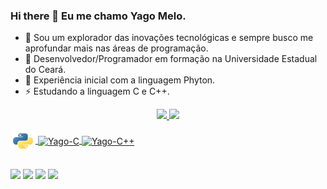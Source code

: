 ### Hi there 👋 Eu me chamo Yago Melo.

- 🔭 Sou um explorador das inovações tecnológicas e sempre busco me aprofundar mais nas áreas de programação.
- 🌱 Desenvolvedor/Programador em formação na Universidade Estadual do Ceará.
- 👯 Experiência inicial com a linguagem Phyton.
- ⚡ Estudando a linguagem C e C++.

<div align="center">
  <a href="https://github.com/Melinh0">
  <img height="180em" src="https://github-readme-stats.vercel.app/api?username=Melinh0&show_icons=true&theme=tokyonight&include_all_commits=true&count_private=true"/>
  <img height="180em" src="https://github-readme-stats.vercel.app/api/top-langs/?username=Melinh0&layout=compact&langs_count=7&theme=tokyonight"/>
</div>
<div style="display: inline_block"><br>
  <img align="center" alt="Yago-Python" height="30" width="40" src="https://raw.githubusercontent.com/devicons/devicon/master/icons/python/python-original.svg">
  <img align="center" alt="Yago-C" height="30" width="40" src="https://cdn.jsdelivr.net/gh/devicons/devicon/icons/c/c-original.svg" />
  <img align="center" alt="Yago-C++" height="30" width="40" src="https://cdn.jsdelivr.net/gh/devicons/devicon/icons/cplusplus/cplusplus-original.svg" />
</div>

##
 
<div> 
  <a href="https://instagram.com/ymcosta_" target="_blank"><img src="https://img.shields.io/badge/-Instagram-%23E4405F?style=for-the-badge&logo=instagram&logoColor=white" target="_blank"></a>
 <a href="https://discord.com/channels/@Melinho" target="_blank"><img src="https://img.shields.io/badge/Discord-7289DA?style=for-the-badge&logo=discord&logoColor=white" target="_blank"></a> 
  <a href = "mailto:yagomelo20022109@gmail.com"><img src="https://img.shields.io/badge/Gmail-D14836?style=for-the-badge&logo=gmail&logoColor=white" target="_blank"></a>
  <a href="https://www.linkedin.com/in/yago-melo-da-costa-96b425248/" target="_blank"><img src="https://img.shields.io/badge/-LinkedIn-%230077B5?style=for-the-badge&logo=linkedin&logoColor=white" target="_blank"></a> 
 
</div>
